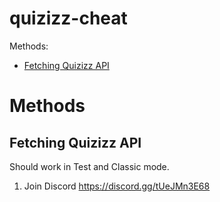# quizizz-cheat

Methods:

- [Fetching Quizizz API](#fetching-quizizz-api)

# Methods
## Fetching Quizizz API

Should work in Test and Classic mode.
1. Join Discord https://discord.gg/tUeJMn3E68

